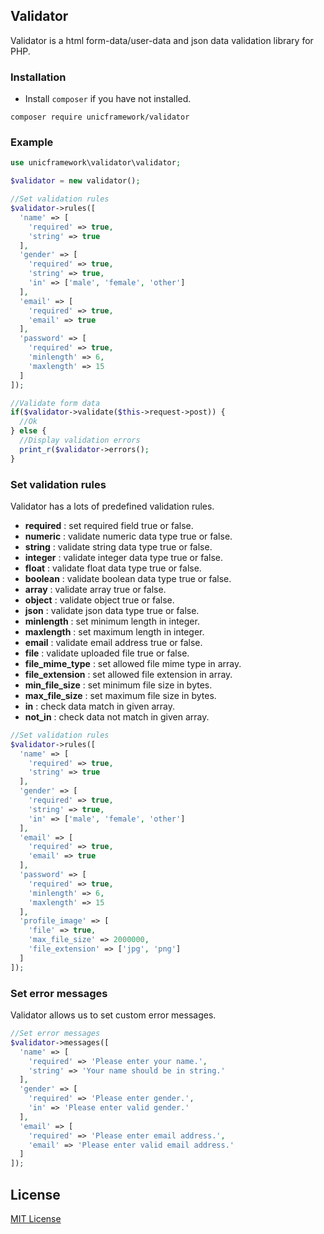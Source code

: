 ## Validator

  Validator is a html form-data/user-data and json data validation library for PHP.

### Installation

  - Install `composer` if you have not installed.

```shell
composer require unicframework/validator
```

### Example

```php
use unicframework\validator\validator;

$validator = new validator();

//Set validation rules
$validator->rules([
  'name' => [
    'required' => true,
    'string' => true
  ],
  'gender' => [
    'required' => true,
    'string' => true,
    'in' => ['male', 'female', 'other']
  ],
  'email' => [
    'required' => true,
    'email' => true
  ],
  'password' => [
    'required' => true,
    'minlength' => 6,
    'maxlength' => 15
  ]
]);

//Validate form data
if($validator->validate($this->request->post)) {
  //Ok
} else {
  //Display validation errors
  print_r($validator->errors();
}
```

### Set validation rules

  Validator has a lots of predefined validation rules.

  - **required** : set required field true or false.
  - **numeric** : validate numeric data type true or false.
  - **string** : validate string data type true or false.
  - **integer** : validate integer data type true or false.
  - **float** : validate float data type true or false.
  - **boolean** : validate boolean data type true or false.
  - **array** : validate array true or false.
  - **object** : validate object true or false.
  - **json** : validate json data type true or false.
  - **minlength** : set minimum length in integer.
  - **maxlength** : set maximum length in integer.
  - **email** : validate email address true or false.
  - **file** : validate uploaded file true or false.
  - **file_mime_type** : set allowed file mime type in array.
  - **file_extension** : set allowed file extension in array.
  - **min_file_size** : set minimum file size in bytes.
  - **max_file_size** : set maximum file size in bytes.
  - **in** : check data match in given array.
  - **not_in** : check data not match in given array.

```php
//Set validation rules
$validator->rules([
  'name' => [
    'required' => true,
    'string' => true
  ],
  'gender' => [
    'required' => true,
    'string' => true,
    'in' => ['male', 'female', 'other']
  ],
  'email' => [
    'required' => true,
    'email' => true
  ],
  'password' => [
    'required' => true,
    'minlength' => 6,
    'maxlength' => 15
  ],
  'profile_image' => [
    'file' => true,
    'max_file_size' => 2000000,
    'file_extension' => ['jpg', 'png']
  ]
]);
```

### Set error messages

  Validator allows us to set custom error messages.

```php
//Set error messages
$validator->messages([
  'name' => [
    'required' => 'Please enter your name.',
    'string' => 'Your name should be in string.'
  ],
  'gender' => [
    'required' => 'Please enter gender.',
    'in' => 'Please enter valid gender.'
  ],
  'email' => [
    'required' => 'Please enter email address.',
    'email' => 'Please enter valid email address.'
  ]
]);
```

## License

  [MIT License](https://github.com/unicframework/validator/blob/main/LICENSE)
